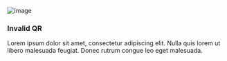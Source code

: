 ![image](/assets/items/dialogs/medias/camera.png)

### Invalid QR

Lorem ipsum dolor sit amet, consectetur adipiscing elit. Nulla quis lorem ut libero malesuada feugiat. Donec rutrum congue leo eget malesuada.

